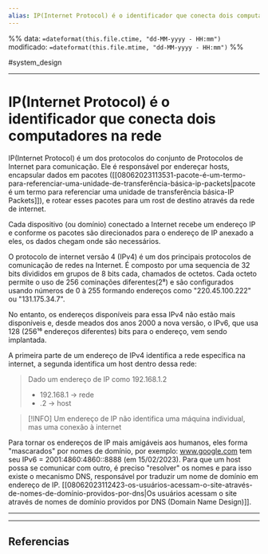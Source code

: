 ```yaml
---
alias: IP(Internet Protocol) é o identificador que conecta dois computadores na rede 
---
```

%%
data: `=dateformat(this.file.ctime, "dd-MM-yyyy - HH:mm")`
modificado: `=dateformat(this.file.mtime, "dd-MM-yyyy - HH:mm")`
%%

#system_design 
___
# IP(Internet Protocol) é o identificador que conecta dois computadores na rede

IP(Internet Protocol) é um dos protocolos do conjunto de Protocolos de Internet para comunicação. Ele é responsável por endereçar hosts, encapsular dados em pacotes ([[08062023113531-pacote-é-um-termo-para-referenciar-uma-unidade-de-transferência-básica-ip-packets|pacote é um termo para referenciar uma unidade de transferência básica-IP Packets]]), e rotear esses pacotes para um rost de destino através da rede de internet.

Cada dispositivo (ou domínio) conectado a Internet recebe um endereço IP e conforme os pacotes são direcionados para o endereço de IP anexado a eles, os dados chegam onde são necessários.

O protocolo de internet versão 4 (IPv4) é um dos principais protocolos de comunicação de redes na Internet. É composto por uma sequencia de 32 bits divididos em grupos de 8 bits cada, chamados de octetos. Cada octeto permite o uso de 256 cominações diferentes(2⁸) e são configurados usando números de 0 à 255 formando endereços como "220.45.100.222" ou "131.175.34.7".

No entanto, os endereços disponíveis para essa IPv4 não estão mais disponíveis e, desde meados dos anos 2000 a nova versão, o IPv6, que usa 128 (256¹⁶ endereços diferentes) bits para o endereço, vem sendo implantada.

A primeira parte de um endereço de IPv4 identifica a rede específica na internet, a segunda identifica um host dentro dessa rede:

> Dado um endereço de IP como 192.168.1.2
>
> - 192.168.1 -> rede
> - .2 -> host

> [!INFO] Um endereço de IP não identifica uma máquina individual, mas uma conexão à internet

Para tornar os endereços de IP mais amigáveis aos humanos, eles forma "mascarados" por nomes de domínio, por exemplo: www.google.com tem seu IPv6 = 2001:4860:4860::8888 (em 15/02/2023). Para que um host possa se comunicar com outro, é preciso "resolver" os nomes e para isso existe o mecanismo DNS, responsável por traduzir um nome de domínio em endereço de IP. [[08062023112423-os-usuários-acessam-o-site-através-de-nomes-de-domínio-providos-por-dns|Os usuários acessam o site através de nomes de domínio providos por DNS (Domain Name Design)]].

---


---
## Referencias